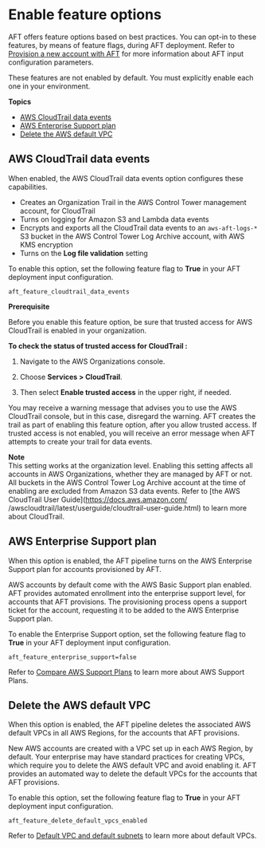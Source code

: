 # Enable feature options<a name="aft-feature-options"></a>

AFT offers feature options based on best practices\. You can opt\-in to these features, by means of feature flags, during AFT deployment\. Refer to [Provision a new account with AFT](taf-account-provisioning.md#aft-provision-account) for more information about AFT input configuration parameters\.

These features are not enabled by default\. You must explicitly enable each one in your environment\.

**Topics**
+ [AWS CloudTrail data events](#cloudtrail-data-event-option)
+ [AWS Enterprise Support plan](#enterprise-support-option)
+ [Delete the AWS default VPC](#delete-default-vpc-option)

## AWS CloudTrail data events<a name="cloudtrail-data-event-option"></a>

When enabled, the AWS CloudTrail data events option configures these capabilities\.
+ Creates an Organization Trail in the AWS Control Tower management account, for CloudTrail
+ Turns on logging for Amazon S3 and Lambda data events
+ Encrypts and exports all the CloudTrail data events to an `aws-aft-logs-*` S3 bucket in the AWS Control Tower Log Archive account, with AWS KMS encryption
+ Turns on the **Log file validation** setting

To enable this option, set the following feature flag to **True** in your AFT deployment input configuration\.

```
aft_feature_cloudtrail_data_events
```

**Prerequisite**

Before you enable this feature option, be sure that trusted access for AWS CloudTrail is enabled in your organization\. 

**To check the status of trusted access for CloudTrail :**

1. Navigate to the AWS Organizations console\.

1. Choose **Services > CloudTrail**\.

1. Then select **Enable trusted access** in the upper right, if needed\.

You may receive a warning message that advises you to use the AWS CloudTrail console, but in this case, disregard the warning\. AFT creates the trail as part of enabling this feature option, after you allow trusted access\. If trusted access is not enabled, you will receive an error message when AFT attempts to create your trail for data events\.

**Note**  
This setting works at the organization level\. Enabling this setting affects all accounts in AWS Organizations, whether they are managed by AFT or not\. All buckets in the AWS Control Tower Log Archive account at the time of enabling are excluded from Amazon S3 data events\. Refer to [the AWS CloudTrail User Guide](https://docs.aws.amazon.com/                 /awscloudtrail/latest/userguide/cloudtrail-user-guide.html) to learn more about CloudTrail\.

## AWS Enterprise Support plan<a name="enterprise-support-option"></a>

When this option is enabled, the AFT pipeline turns on the AWS Enterprise Support plan for accounts provisioned by AFT\.

AWS accounts by default come with the AWS Basic Support plan enabled\. AFT provides automated enrollment into the enterprise support level, for accounts that AFT provisions\. The provisioning process opens a support ticket for the account, requesting it to be added to the AWS Enterprise Support plan\.

To enable the Enterprise Support option, set the following feature flag to **True** in your AFT deployment input configuration\.

```
aft_feature_enterprise_support=false
```

Refer to [Compare AWS Support Plans](http://aws.amazon.com/aws.amazon.com/premiumsupport/plans/) to learn more about AWS Support Plans\.

## Delete the AWS default VPC<a name="delete-default-vpc-option"></a>

When this option is enabled, the AFT pipeline deletes the associated AWS default VPCs in all AWS Regions, for the accounts that AFT provisions\.

New AWS accounts are created with a VPC set up in each AWS Region, by default\. Your enterprise may have standard practices for creating VPCs, which require you to delete the AWS default VPC and avoid enabling it\. AFT provides an automated way to delete the default VPCs for the accounts that AFT provisions\.

To enable this option, set the following feature flag to **True** in your AFT deployment input configuration\.

```
aft_feature_delete_default_vpcs_enabled
```

Refer to [Default VPC and default subnets](https://docs.aws.amazon.com/vpc/latest/userguide/default-vpc.html) to learn more about default VPCs\.